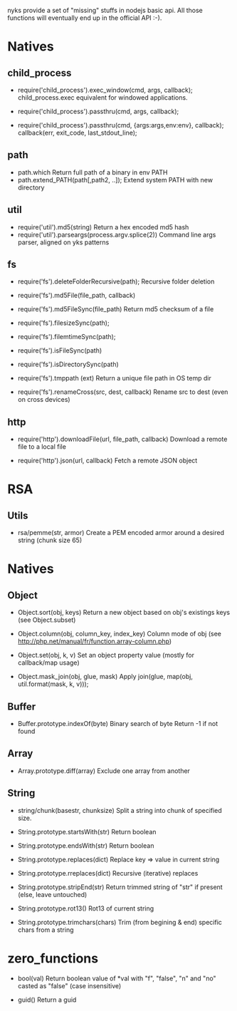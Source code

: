 nyks provide a set of "missing" stuffs in nodejs basic api.
All those functions will eventually end up in the official API :-).


# Natives

## child_process
* require('child_process').exec_window(cmd, args, callback);
child_process.exec equivalent for windowed applications.

* require('child_process').passthru(cmd, args, callback);
* require('child_process').passthru(cmd, {args:args,env:env}, callback);
callback(err, exit_code, last_stdout_line);


## path
* path.which
Return full path of a binary in env PATH
* path.extend_PATH(path[,path2, ..]);
Extend system PATH with new directory

## util
* require('util').md5(string)
Return a hex encoded md5 hash
* require('util').parseargs(process.argv.splice(2))
Command line args parser, aligned on yks patterns


## fs
* require('fs').deleteFolderRecursive(path);
Recursive folder deletion

* require('fs').md5File(file_path, callback)
* require('fs').md5FileSync(file_path)
Return md5 checksum of a file

* require('fs').filesizeSync(path);
* require('fs').filemtimeSync(path);
* require('fs').isFileSync(path)
* require('fs').isDirectorySync(path)

* require('fs').tmppath (ext)
Return a unique file path in OS temp dir

* require('fs').renameCross(src, dest, callback)
Rename src to dest (even on cross devices)

## http
* require('http').downloadFile(url, file_path, callback)
Download a remote file to a local file

* require('http').json(url, callback)
Fetch a remote JSON object



# RSA
## Utils
* rsa/pemme(str, armor)
Create a PEM encoded armor around a desired string (chunk size 65)




# Natives
## Object
* Object.sort(obj, keys)
Return a new object based on obj's existings keys (see Object.subset)

* Object.column(obj, column_key, index_key)
Column mode of obj (see http://php.net/manual/fr/function.array-column.php)

* Object.set(obj, k, v)
Set an object property value (mostly for callback/map usage)

* Object.mask_join(obj, glue, mask)
Apply join(glue, map(obj, util.format(mask, k, v)));


## Buffer
* Buffer.prototype.indexOf(byte)
Binary search of byte
Return -1 if not found

## Array
* Array.prototype.diff(array)
Exclude one array from another

## String

* string/chunk(basestr, chunksize)
Split a string into chunk of specified size.


* String.prototype.startsWith(str)
Return boolean

* String.prototype.endsWith(str)
Return boolean


* String.prototype.replaces(dict)
Replace key => value in current string

* String.prototype.rreplaces(dict)
Recursive (iterative) replaces


* String.prototype.stripEnd(str)
Return trimmed string of "str" if present (else, leave untouched)

* String.prototype.rot13()
Rot13 of current string

* String.prototype.trimchars(chars)
Trim (from begining & end) specific chars from a string


# zero_functions
* bool(val)
Return boolean value of *val with "f", "false", "n" and "no" casted as "false" (case insensitive)

* guid()
Return a guid

